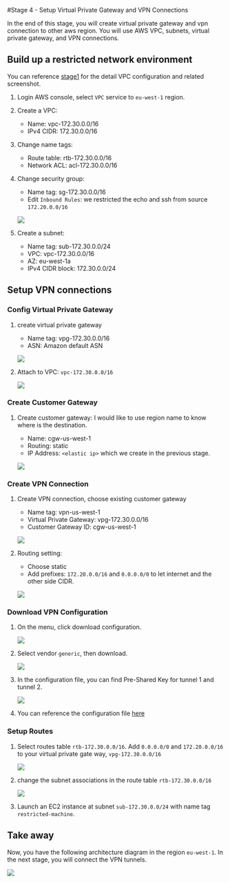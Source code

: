#Stage 4 - Setup Virtual Private Gateway and VPN Connections

In the end of this stage, you will create virtual private gateway and vpn connection to other aws region. You will use AWS VPC, subnets, virtual private gateway, and VPN connections.

## Build up a restricted network environment

You can reference [stage1](stage1.md) for the detail VPC configuration and related screenshot.

1. Login AWS console, select `VPC` service to `eu-west-1` region.
2. Create a VPC:
	- Name: vpc-172.30.0.0/16
	- IPv4 CIDR: 172.30.0.0/16
3. Change name tags:
	- Route table: rtb-172.30.0.0/16
	- Network ACL: acl-172.30.0.0/16
4. Change security group:
	- Name tag: sg-172.30.0.0/16
	- Edit `Inbound Rules`: we restricted the echo and ssh from source `172.20.0.0/16`
	
	![](images/lab4/0-sg-inbound-rules.png)
	
5. Create a subnet:
	- Name tag: sub-172.30.0.0/24
	- VPC: vpc-172.30.0.0/16
	- AZ: eu-west-1a
	- IPv4 CIDR block: 172.30.0.0/24

## Setup VPN connections

### Config Virtual Private Gateway
1. create virtual private gateway
	- Name tag: vpg-172.30.0.0/16
	- ASN: Amazon default ASN
	
	![](images/lab4/1-vpg-creation.png)
	
2. Attach to VPC: `vpc-172.30.0.0/16`

	![](images/lab4/2-vpg-attach.png)

### Create Customer Gateway
1. Create customer gateway: I would like to use region name to know where is the destination.
	- Name: cgw-us-west-1
	- Routing: static
	- IP Address: `<elastic ip>` which we create in the previous stage.
	
	![](images/lab4/3-cgw-creation.png)
	
### Create VPN Connection

1. Create VPN connection, choose existing customer gateway
	- Name tag: vpn-us-west-1
	- Virtual Private Gateway: vpg-172.30.0.0/16
	- Customer Gateway ID: cgw-us-west-1
	
	![](images/lab4/4-vpn-creation.png)
	
2. Routing setting:
	- Choose static
	- Add prefixes: `172.20.0.0/16` and `0.0.0.0/0` to let internet and the other side CIDR.
	
	![](images/lab4/5-vpn-routing.png)
	
### Download VPN Configuration

1. On the menu, click download configuration.

	![](images/lab4/6-vpn-download-configuration.png)

2. Select vendor `generic`, then download.

	![](images/lab4/7-vpn-generic-configuration.png)
	
3. In the configuration file, you can find Pre-Shared Key for tunnel 1 and tunnel 2.

	![](images/lab4/8-vpn-pre-sharekey.png)
	
4. You can reference the configuration file [here](config/vpn-13.57.126.76.txt)

### Setup Routes

1. Select routes table `rtb-172.30.0.0/16`. Add `0.0.0.0/0` and `172.20.0.0/16` to your virtual private gate way, `vpg-172.30.0.0/16`

	![](images/lab4/9-rtb-vgw.png)

2. change the subnet associations in the route table `rtb-172.30.0.0/16` 

	![](images/lab4/10-rtb-subnet.png)

3. Launch an EC2 instance at subnet `sub-172.30.0.0/24` with name tag `restricted-machine`.

## Take away

Now, you have the following architecture diagram in the region `eu-west-1`. In the next stage, you will connect the VPN tunnels.

![](images/lab4/11-architect.png)